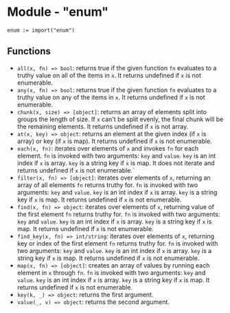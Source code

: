 # Module - "enum"

```golang
enum := import("enum")
```

## Functions

- `all(x, fn) => bool`: returns true if the given function `fn` evaluates to a truthy value on all of the items in `x`. It returns undefined if `x` is not enumerable.
- `any(x, fn) => bool`: returns true if the given function `fn` evaluates to a truthy value on any of the items in `x`. It returns undefined if `x` is not enumerable.
- `chunk(x, size) => [object]`: returns an array of elements split into groups the length of size. If `x` can't be split evenly, the final chunk will be the remaining elements. It returns undefined if `x` is not array.
- `at(x, key) => object`: returns an element at the given index (if `x` is array) or key (if `x` is map). It returns undefined if `x` is not enumerable.
- `each(x, fn)`: iterates over elements of `x` and invokes `fn` for each element. `fn` is invoked with two arguments: `key` and `value`. `key` is an int index if `x` is array. `key` is a string key if `x` is map. It does not iterate and returns undefined if `x` is not enumerable.`
- `filter(x, fn) => [object]`: iterates over elements of `x`, returning an array of all elements `fn` returns truthy for. `fn` is invoked with two arguments: `key` and `value`. `key` is an int index if `x` is array. `key` is a string key if `x` is map. It returns undefined if `x` is not enumerable.
- `find(x, fn) => object`: iterates over elements of `x`, returning value of the first element `fn` returns truthy for. `fn` is invoked with two arguments: `key` and `value`. `key` is an int index if `x` is array. `key` is a string key if `x` is map. It returns undefined if `x` is not enumerable.
- `find_key(x, fn) => int/string`: iterates over elements of `x`, returning key or index of the first element `fn` returns truthy for. `fn` is invoked with two arguments: `key` and `value`. `key` is an int index if `x` is array. `key` is a string key if `x` is map. It returns undefined if `x` is not enumerable.
- `map(x, fn) => [object]`: creates an array of values by running each element in `x` through `fn`. `fn` is invoked with two arguments: `key` and `value`. `key` is an int index if `x` is array. `key` is a string key if `x` is map. It returns undefined if `x` is not enumerable.
- `key(k, _) => object`: returns the first argument.
- `value(_, v) => object`: returns the second argument.